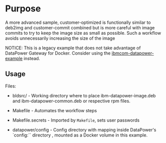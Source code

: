 # Purpose

A more advanced sample, customer-optimized is functionally similar to
deb2img and customer-commit combined but is more careful with image commits to
try to keep the image size as small as possible.
Such a workflow avoids unnecessarily increasing the size of the image

NOTICE: This is a legacy example that does not take advantage of DataPower Gateway for Docker. Consider using the [ibmcom-datapower-example](https://github.com/ibm-datapower/datapower-labs/tree/master/docker/ibmcom-datapower-example) instead.

## Usage

Files:

* bldsrc/  - Working directory where to place ibm-datapower-image.deb and ibm-datapower-common.deb
or respective rpm files.

* Makefile - Automates the workflow steps

* Makefile.secrets - Imported by `Makefile`, sets user passwords

* datapower/config - Config directory with mapping inside DataPower's `config:`` directory
, mounted as a Docker volume in this example.
